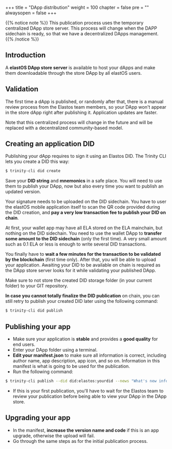 +++
title = "DApp distribution"
weight = 100
chapter = false
pre = ""
alwaysopen = false
+++

{{% notice note %}}
This publication process uses the temporary centralized DApp store server. This process will change when the DAPP sidechain is ready, so that we have a decentralized DApps management.
{{% /notice %}}

## Introduction

A **elastOS DApp store server** is available to host your dApps and make them downloadable through the store DApp by all elastOS users. 

## Validation

The first time a dApp is published, or randomly after that, there is a manual review process from the Elastos team members, so your DApp won't appear in the store dApp right after publishing it. Application updates are faster.

Note that this centralized process will change in the future and will be replaced with a decentralized community-based model.

## Creating an application DID

Publishing your dApp requires to sign it using an Elastos DID. The Trinity CLI lets you create a DID this way:

```bash
$ trinity-cli did create
```

Save your **DID string** and **mnemonics** in a safe place. You will need to use them to publish your DApp, now but also every time you want to publish an updated version.

Your signature needs to be uploaded on the DID sidechain. You have to user the elastOS mobile application itself to scan the QR code provided during the DID creation, and **pay a very low transaction fee to publish your DID on chain**.

At first, your wallet app may have all ELA stored on the ELA mainchain, but nothing on the DID sidechain. You need to use the wallet DApp to **transfer some amount to the DID sidechain** (only the first time). A very small amount such as 0.1 ELA or less is enough to write several DID transactions.

You finally have to **wait a few minutes for the transaction to be validated by the blockchain** (first time only). After that, you will be able to upload your application. Awaiting your DID to be available on chain is required as the DApp store server looks for it while validating your published DApp.

Make sure to not store the created DID storage folder (in your current folder) to your GIT repository.

**In case you cannot totally finalize the DID publication** on chain, you can still retry to publish your created DID later using the following command: 

```bash
$ trinity-cli did publish
```

## Publishing your app

* Make sure your application is **stable** and provides a **good quality** for end users.
* Enter your DApp folder using a terminal.
* **Edit your manifest.json** to make sure all information is correct, including author name, app description, app icon, and so on. Information in this manifest is what is going to be used for the publication. 
* Run the following command:

```bash
$ trinity-cli publish --did did:elastos:yourdid --news "What's new information"
```

* If this is your first publication, you'll have to wait for the Elastos team to review your publication before being able to view your DApp in the DApp store.

## Upgrading your app

* In the manifest, **increase the version name and code** if this is an app upgrade, otherwise the upload will fail.
* Go through the same steps as for the initial publication process.